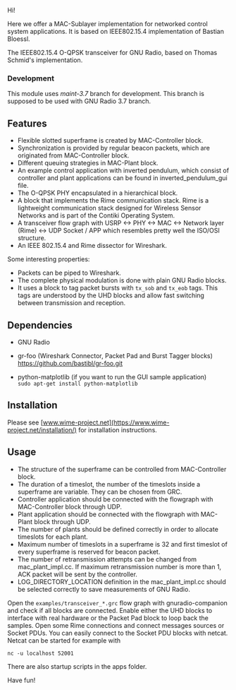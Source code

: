 Hi!

Here we offer a MAC-Sublayer implementation for networked control system applications. 
It is based on IEEE802.15.4 implementation of Bastian Bloessl.

The IEEE802.15.4 O-QPSK transceiver for GNU Radio, based on Thomas
Schmid's implementation.

### Development

This module uses *maint-3.7* branch for development. This branch is supposed to be used with GNU Radio 3.7 branch.


## Features

- Flexible slotted superframe is created by MAC-Controller block.
- Synchronization is provided by regular beacon packets, which are originated from MAC-Controller block.
- Different queuing strategies in MAC-Plant block.
- An example control application with inverted pendulum, which consist of 
controller and plant applications can be found in inverted_pendulum_gui file.
- The O-QPSK PHY encapsulated in a hierarchical block.
- A block that implements the Rime communication stack. Rime is a lightweight
  communication stack designed for Wireless Sensor Networks and is part of the
  Contiki Operating System.
- A transceiver flow graph with USRP <-> PHY <-> MAC <-> Network layer (Rime)
  <-> UDP Socket / APP which resembles pretty well the ISO/OSI structure.
- An IEEE 802.15.4 and Rime dissector for Wireshark.

Some interesting properties:
- Packets can be piped to Wireshark.
- The complete physical modulation is done with plain GNU Radio blocks.
- It uses a block to tag packet bursts with `tx_sob` and `tx_eob` tags. This
  tags are understood by the UHD blocks and allow fast switching between
  transmission and reception.

## Dependencies

- GNU Radio

- gr-foo (Wireshark Connector, Packet Pad and Burst Tagger blocks) <br>
  https://github.com/bastibl/gr-foo.git

- python-matplotlib (if you want to run the GUI sample application) <br>
  `sudo apt-get install python-matplotlib`


## Installation

Please see [www.wime-project.net](https://www.wime-project.net/installation/)
for installation instructions.

## Usage

- The structure of the superframe can be controlled from MAC-Controller block.
- The duration of a timeslot, the number of the timeslots inside a superframe are variable. They can be chosen from GRC.
- Controller application should be connected with the flowgraph with MAC-Controller block through UDP.
- Plant application should be connected with the flowgraph with MAC-Plant block through UDP.
- The number of plants should be defined correctly in order to allocate timeslots for each plant.
- Maximum number of timeslots in a superframe is 32 and first timeslot of every superframe is reserved for beacon packet.
- The number of retransmission attempts can be changed from mac_plant_impl.cc. If maximum retransmission number is more than 1, ACK packet will be sent by the controller.
- LOG_DIRECTORY_LOCATION definition in the mac_plant_impl.cc should be selected correctly to save measurements of GNU Radio.  

Open the `examples/transceiver_*.grc` flow graph with gnuradio-companion and
check if all blocks are connected. Enable either the UHD blocks to interface
with real hardware or the Packet Pad block to loop back the samples. Open some
Rime connections and connect messages sources or Socket PDUs. You can easily
connect to the Socket PDU blocks with netcat. Netcat can be started for example
with

```
nc -u localhost 52001
```


There are also startup scripts in the apps folder.

Have fun!

